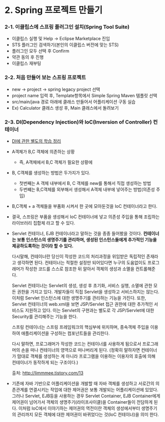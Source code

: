 # 2. Spring 프로젝트 만들기

### 2-1. 이클립스에 스프링 플러그인 설치(Spring Tool Suite)

* 이클립스 실행 및 Help -> Eclipse Marketplace 진입
* STS 플러그인 검색하기(본인의 이클립스 버전에 맞는 STS)
* 플러그인 모두 선택 후 Confirm
* 약관 동의 후 진행
* 이클립스 재부팅

### 2-2. 처음 만들어 보는 스프링 프로젝트

* new -> project -> spring legacy project 선택
* project name 입력 후, Template항목에서 Simple Spring Maven 템플릿 선택
* src/main/java 경로 아래에 클래스 만들어서 어플리케이션 구동 실습
* Ex) Calculator 클래스 생성 후, Main 클래스에서 돌려보기

### 2-3. DI(Dependency Injection)와 IoC(Inversion of Controller) 컨테이너

* [DI에 관한 별도의 학습 정리](https://github.com/namjunemy/TIL/blob/master/Java/dependency_injection_for_bean_management.md)


* A객체가 B,C 객체에 의존하는 상황

  * 즉, A객체에서 B,C 객체가 필요한 상황에

* B, C객체를 생성하는 방법은 두가지가 있다.

  * 첫번째는 A 객체 내부에서 B, C 객체를 new를 통해서 직접 생성하는 방법
  * 두번쨰는 B,C객체를 외부해서 생성해서 A객체 내부에 넣어주는 방법(의존성 주입)

* B,C객체 + a 객체들을 부품화 시켜서 한 곳에 모아둔것을 IoC 컨테이너라고 한다.

* 결국, 스프링은 부품을 생성해서 IoC 컨테이너에 넣고 의존성 주입을 통해 조립하는 라이브러리 집합체 라고 할 수 있다.

* Servlet 컨테이너, EJB 컨테이너라고 말하는 것을 종종 들어봤을 것이다. **컨테이너는 보통 인스턴스의 생명주기를 관리하며, 생성된 인스턴스들에게 추가적인 기능을 제공하도록하는 것이라 할 수 있다.**

   다시말해, 컨테이너란 당신이 작성한 코드의 처리과정을 위임받은 독립적인 존재라고 생각하면 된다. 컨테이너는 적절한 설정만 되어있다면 누구의 도움없이도 프로그래머가 작성한 코드를 스스로 참조한 뒤 알아서 객체의 생성과 소멸을 컨트롤해준다.

  Servlet 컨테이너는 Servlet의 생성, 생성 후 초기화, 서비스 실행, 소멸에 관한 모든 권한을 가지고 있다. 개발자들이 직접 Servlet을 생성하고 서비스하지는 않는다. 이처럼 Servlet 인스턴스에 대한 생명주기를 관리하는 기능을 가진다. 또한, Servlet 컨테이너의 web.xml을 보면 JSP/Servlet 접근 권한에 대한 추가적인 서비스도 지원하고 있다. 이는 Servlet의 구현과는 별도로 각 JSP/Servlet에 대한 Security를 관리해주는 기능을 한다.

   스프링 컨테이너는 스프링 프레임워크의 핵심부에 위치하며, 종속객체 주입을 이용하여 애플리케이션을 구성하는 컴포넌트들을 관리한다.

  다시 말하면, 프로그래머가 작성한 코드는 컨테이너를 사용하게 됨으로서 프로그래머의 손을 떠나 컨테이너의 영역으로 떠나버리게 된다. (정확히 말하자면 컨테이너가 맘대로 객체를 생성하는 게 아니라 프로그램을 이용하는 이용자의 호출에 의해 컨테이너가 동작하게 되는 구조이다.)

  출처: http://limmmee.tistory.com/13

* 기존에 자바 기반으로 어플리케이션을 개발할 때 자바 객체를 생성하고 서로간의 의존관계를 연결시키는 작업에 대한 제어권은 보통 개발되는 어플리케이션에 있었다. 그러나 Servlet, EJB등을 사용하는 경우 Servlet Container, EJB Container에게 제어권이 넘어가서 객체의 생명주기(라이프사이클)을 Container들이 전담하게 된다. 이처럼 IoC에서 이야기하는 제어권의 역전이란 객체의 생성에서부터 생명주기의 관리까지 모든 객체에 대한 제어권이 바뀌었다는 것(IoC 컨테이너)을 의미 한다.

  ​